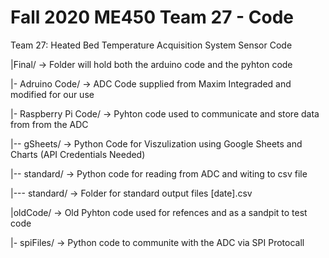 # Fall 2020 ME450 Team 27 - Code 
Team 27: Heated Bed Temperature Acquisition System Sensor Code

|Final/ -> Folder will hold both the arduino code and the pyhton code

|-   Adruino Code/ -> ADC Code supplied from Maxim Integraded and modified for our use

|-   Raspberry Pi Code/ -> Pyhton code used to communicate and store data from from the ADC

|--    gSheets/ -> Python Code for Viszulization using Google Sheets and Charts (API Credentials Needed)

|--    standard/ -> Python code for reading from ADC and witing to csv file

|---     standard/ -> Folder for standard output files [date].csv

|oldCode/ -> Old Pyhton code used for refences and as a sandpit to test code

|-   spiFiles/ -> Python code to communite with the ADC via SPI Protocall

